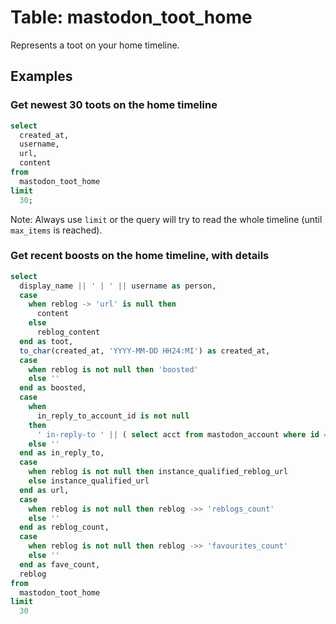 # Table: mastodon_toot_home

Represents a toot on your home timeline.

## Examples

### Get newest 30 toots on the home timeline

```sql
select
  created_at,
  username,
  url,
  content
from
  mastodon_toot_home
limit 
  30;
```

Note: Always use `limit` or the query will try to read the whole timeline (until `max_items` is reached).

### Get recent boosts on the home timeline, with details

```sql
select
  display_name || ' | ' || username as person,
  case
    when reblog -> 'url' is null then
      content
    else
      reblog_content
  end as toot,
  to_char(created_at, 'YYYY-MM-DD HH24:MI') as created_at,
  case
    when reblog is not null then 'boosted'
    else ''
  end as boosted,
  case
    when
      in_reply_to_account_id is not null
    then 
      ' in-reply-to ' || ( select acct from mastodon_account where id = in_reply_to_account_id )
    else ''
  end as in_reply_to,
  case
    when reblog is not null then instance_qualified_reblog_url
    else instance_qualified_url
  end as url,
  case
    when reblog is not null then reblog ->> 'reblogs_count'
    else ''
  end as reblog_count,
  case
    when reblog is not null then reblog ->> 'favourites_count'
    else ''
  end as fave_count,
  reblog
from
  mastodon_toot_home
limit
  30
```
